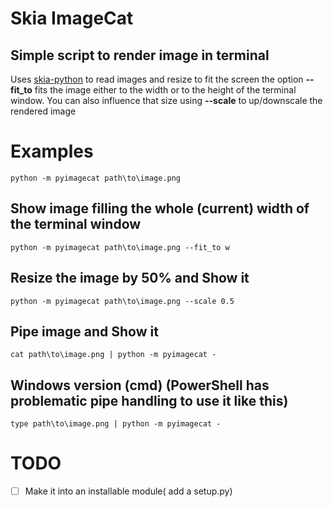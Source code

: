 # Skia ImageCat
## Simple script to render image in terminal
Uses [skia-python](https://github.com/kyamagu/skia-python) to read images and resize to fit the screen the option **--fit_to** fits the image either to the width or to the 
height of the terminal window. You can also influence that size using 
**--scale** to up/downscale the rendered image


# Examples

```
python -m pyimagecat path\to\image.png
```

## Show image filling the whole (current) width of the terminal window

```
python -m pyimagecat path\to\image.png --fit_to w
```


## Resize the image by 50% and Show it

```
python -m pyimagecat path\to\image.png --scale 0.5
```

## Pipe image and Show it

```
cat path\to\image.png | python -m pyimagecat -
```

## Windows version (cmd) (PowerShell has problematic pipe handling to use it like this)

```
type path\to\image.png | python -m pyimagecat -
```


# TODO

- [ ] Make it into an installable module( add a setup.py)
